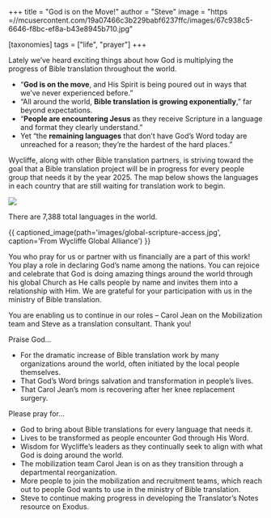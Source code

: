 +++
title = "God is on the Move!"
author = "Steve"
image = "https =//mcusercontent.com/19a07466c3b229babf6237ffc/images/67c938c5-6646-f8bc-ef8a-b43e8945b710.jpg"

[taxonomies]
tags = ["life", "prayer"]
+++

Lately we’ve heard exciting things about how God is multiplying the progress of Bible translation throughout the world.
- “**God is on the move**, and His Spirit is being poured out in ways that we’ve never experienced before.”
- “All around the world, **Bible translation is growing exponentially**,” far beyond expectations.
- “**People are encountering Jesus** as they receive Scripture in a language and format they clearly understand.”
- Yet “the **remaining languages** that don’t have God’s Word today are unreached for a reason; they’re the hardest of the hard places.”

Wycliffe, along with other Bible translation partners, is striving toward the goal that a Bible translation project will be in progress for every people group that needs it by the year 2025. The map below shows the languages in each country that are still waiting for translation work to begin.

![](https://mcusercontent.com/19a07466c3b229babf6237ffc/images/1fe9b738-a222-f847-c0c5-980f1ac350bf.jpg)

There are 7,388 total languages in the world.

{{ captioned_image(path='images/global-scripture-access.jpg', caption='From Wycliffe Global Alliance') }}

You who pray for us or partner with us financially are a part of this work! You play a role in declaring God’s name among the nations. You can rejoice and celebrate that God is doing amazing things around the world through his global Church as He calls people by name and invites them into a relationship with Him. We are grateful for your participation with us in the ministry of Bible translation. 

You are enabling us to continue in our roles – Carol Jean on the Mobilization team and Steve as a translation consultant. Thank you!

Praise God…
- For the dramatic increase of Bible translation work by many organizations around the world, often initiated by the local people themselves.
- That God’s Word brings salvation and transformation in people’s lives.
- That Carol Jean’s mom is recovering after her knee replacement surgery.

Please pray for…
- God to bring about Bible translations for every language that needs it. 
- Lives to be transformed as people encounter God through His Word.
- Wisdom for Wycliffe’s leaders as they continually seek to align with what God is doing around the world.
- The mobilization team Carol Jean is on as they transition through a departmental reorganization.
- More people to join the mobilization and recruitment teams, which reach out to people God wants to use in the ministry of Bible translation. 
- Steve to continue making progress in developing the Translator’s Notes resource on Exodus.